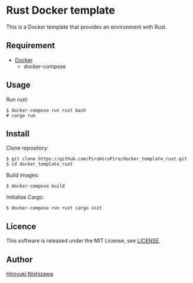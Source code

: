 # Rust Docker template

This is a Docker template that provides an environment with Rust.

## Requirement

- [Docker](https://www.docker.com/)
  - docker-compose

## Usage

Run rust:

```console
$ docker-compose run rust bash
# cargo run
```

## Install

Clone repository:

```console
$ git clone https://github.com/PiroHiroPiro/docker_template_rust.git
$ cd docker_template_rust
```

Build images:

```console
$ docker-compose build
```

Initialize Cargo:

```console
$ docker-compose run rust cargo init
```

## Licence

This software is released under the MIT License, see [LICENSE](https://github.com/PiroHiroPiro/docker_template_rust/blob/master/LICENSE).

## Author

[Hiroyuki Nishizawa](https://github.com/PiroHiroPiro)
